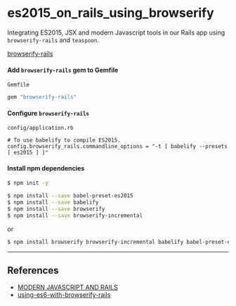 # es2015_on_rails_using_browserify

Integrating ES2015, JSX and modern Javascript tools in our Rails app using `browserify-rails` and `teaspoon`.

[browserify-rails](https://github.com/browserify-rails/browserify-rails)


#### Add `browserify-rails` gem to Gemfile

`Gemfile`

```rb
gem "browserify-rails"
```

#### Configure `browserify-rails`

`config/application.rb`

```
# To use babelify to compile ES2015.
config.browserify_rails.commandline_options = "-t [ babelify --presets [ es2015 ] ]"
```

#### Install npm dependencies

```bash
$ npm init -y
```

```bash
$ npm install --save babel-preset-es2015
$ npm install --save babelify
$ npm install --save browserify
$ npm install --save browserify-incremental
```

or

```bash
$ npm install browserify browserify-incremental babelify babel-preset-es2015 --save
```

---

## References

- [MODERN JAVASCRIPT AND RAILS](http://collectiveidea.com/blog/archives/2016/03/09/modern-javascript-and-rails/)
- [using-es6-with-browserify-rails](http://mnishiguchi.com/2016/05/20/using-es6-with-browserify-rails/)
